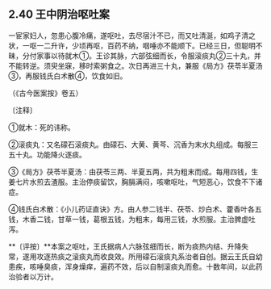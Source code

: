 ## 2.40 王中阴治呕吐案

一宦家妇人，忽患心腹冷痛，遂呕吐，去尽宿汁不已，而又吐清涎，如鸡子清之状，一呕一二升许，少顷再呕，百药不纳，咽唾亦不能顺下。已经三日，但聪明不昧，分付家事以待就木①。王诊其脉，六部弦细而长，令服滚痰丸②三十丸，并不能转逆。须臾坐寐，移时索粥食之。次日再进三十丸，兼服《局方》茯苓半夏汤③，再服钱氏白术散④，饮食如旧。

（《古今医案按》卷五）

〔注释〕

①就木：死的讳称。

②滚痰丸：又名礞石滚痰丸。由礞石、大黄、黄芩、沉香为末水丸组成。每服三五十丸。功能降火逐痰。

③《局方》茯苓半夏汤：由茯苓三两、半夏五两，共为粗末而成。每用四钱，生姜七片水煎去渣服。主治停痰留饮，胸膈满闷，咳嗽呕吐，气短恶心，饮食不下诸症。

④钱氏白术散：《小儿药证直诀》方。由人参二钱半、茯苓、炒白术、藿香叶各五钱，木香二钱，甘草一钱，葛根五钱，为粗末，每用三钱，水煎服。主治脾虚吐泻。

**〔评按〕**本案之呕吐，王氏据病人六脉弦细而长，断为痰热内结、升降失常，遂用攻逐热痰之滚痰丸而收良效。所用礞石滚痰丸系治者自创。据云王氏自幼患疾，咳唾臭痰，浑身燥痒，遍药不效，后以自制滚痰丸而愈。十数年间，以此药治验者以万计。
